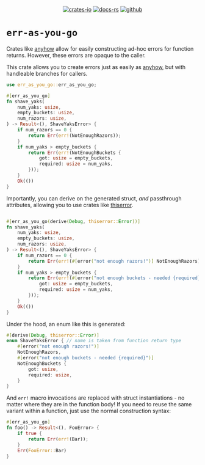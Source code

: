 <div align="center">

[![crates-io](https://img.shields.io/crates/v/err-as-you-go.svg)](https://crates.io/crates/err-as-you-go)
[![docs-rs](https://docs.rs/err-as-you-go/badge.svg)](https://docs.rs/err-as-you-go)
[![github](https://img.shields.io/static/v1?label=&message=github&color=grey&logo=github)](https://github.com/aatifsyed/err-as-you-go)

</div>

# `err-as-you-go`

Crates like [anyhow] allow for easily constructing ad-hoc errors for function returns.
However, these errors are opaque to the caller.

This crate allows you to create errors just as easily as [anyhow], but with handleable branches for callers.

```rust
use err_as_you_go::err_as_you_go;

#[err_as_you_go]
fn shave_yaks(
    num_yaks: usize,
    empty_buckets: usize,
    num_razors: usize,
) -> Result<(), ShaveYaksError> {
    if num_razors == 0 {
        return Err(err!(NotEnoughRazors));
    }
    if num_yaks > empty_buckets {
        return Err(err!(NotEnoughBuckets {
            got: usize = empty_buckets,
            required: usize = num_yaks,
        }));
    }
    Ok(())
}
```

Importantly, you can derive on the generated struct, _and_ passthrough attributes, allowing you to use crates like [thiserror].
```rust

#[err_as_you_go(derive(Debug, thiserror::Error))]
fn shave_yaks(
    num_yaks: usize,
    empty_buckets: usize,
    num_razors: usize,
) -> Result<(), ShaveYaksError> {
    if num_razors == 0 {
        return Err(err!(#[error("not enough razors!")] NotEnoughRazors));
    }
    if num_yaks > empty_buckets {
        return Err(err!(#[error("not enough buckets - needed {required}")] NotEnoughBuckets {
            got: usize = empty_buckets,
            required: usize = num_yaks,
        }));
    }
    Ok(())
}
```

Under the hood, an enum like this is generated:
```rust
#[derive(Debug, thiserror::Error)]
enum ShaveYaksError { // name is taken from function return type
    #[error("not enough razors!")]
    NotEnoughRazors,
    #[error("not enough buckets - needed {required}")]
    NotEnoughBuckets {
        got: usize,
        required: usize,
    }
}
```
And `err!` macro invocations are replaced with struct instantiations - no matter where they are in the function body!
If you need to reuse the same variant within a function, just use the normal construction syntax:
```rust
#[err_as_you_go]
fn foo() -> Result<(), FooError> {
    if true {
        return Err(err!(Bar));
    }
    Err(FooError::Bar)
}
```

[anyhow]: https://docs.rs/anyhow
[thiserror]: https://docs.rs/thiserror
